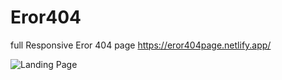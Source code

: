 # Eror404
full Responsive Eror 404 page
https://eror404page.netlify.app/

![Landing Page](https://user-images.githubusercontent.com/71316063/119679293-7e931c80-be55-11eb-898c-d9c26dea4771.png)
